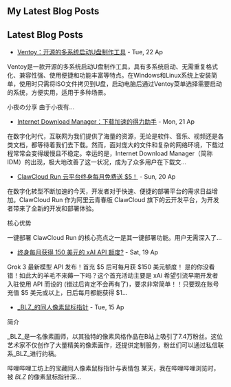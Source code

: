 ## My Latest Blog Posts
<!-- BLOG-POSTS:START -->
## Latest Blog Posts

- [Ventoy：开源的多系统启动U盘制作工具](https://ninblog.ycstation.work/post/25042201/) - Tue, 22 Ap
  
Ventoy是一款开源的多系统启动U盘制作工具，具有多系统启动、无需重复格式化、兼容性强、使用便捷和功能丰富等特点。在Windows和Linux系统上安装简单，使用时只需将ISO文件拷贝到U盘，启动电脑后通过Ventoy菜单选择需要启动的系统，方便实用，适用于多种场景。


小夜の分享
由于小夜有...

- [Internet Download Manager：下载加速的得力助手](https://ninblog.ycstation.work/post/25042101/) - Mon, 21 Ap
  
在数字化时代，互联网为我们提供了海量的资源，无论是软件、音乐、视频还是各类文档，都等待着我们去下载。然而，面对庞大的文件和复杂的网络环境，下载过程常常会变得缓慢且不稳定。幸运的是，Internet Download Manager（简称 IDM）的出现，极大地改善了这一状况，成为了众多用户在下载文...

- [ClawCloud Run 云平台终身每月免费送 $5！](https://ninblog.ycstation.work/post/25042001/) - Sun, 20 Ap
  
在数字化转型不断加速的今天，开发者对于快速、便捷的部署平台的需求日益增加。ClawCloud Run 作为阿里云青春版 ClawCloud 旗下的云开发平台，为开发者带来了全新的开发和部署体验。


核心优势


一键部署
ClawCloud Run 的核心亮点之一是其一键部署功能。用户无需深入了...

- [终身每月获得 150 美元的 xAI API 额度?](https://ninblog.ycstation.work/post/25041901/) - Sat, 19 Ap
  

Grok 3 最新模型 API 发布！首充 $5 后可每月获 $150 美元额度！
是的你没看错！如此大的羊毛不来薅一下吗？这个首充活动主要是 xAi 希望引流早期开发者入驻使用 API 而设的 (错过后肯定不会再有了)，要求非常简单！！只要现在账号充值 $5 美元或以上，日后每月都能获得 $1...

- [_BLZ_的同人像素鼠标指针](https://ninblog.ycstation.work/post/25041501/) - Tue, 15 Ap
  

简介



_BLZ_是一名像素画师，以其独特的像素风格作品在B站上吸引了7.4万粉丝。这位艺术家不仅创作了大量精美的像素画作，还提供定制服务，粉丝们可以通过私信联系_BLZ_进行约稿。


哔哩哔哩工坊上的宝藏同人像素鼠标指针与表情包
某天，我在哔哩哔哩浏览时，被 _BLZ_ 的像素鼠标指针深...


<!-- BLOG-POSTS:END -->
